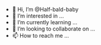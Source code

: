 - 👋 Hi, I’m @Half-bald-baby
- 👀 I’m interested in ...
- 🌱 I’m currently learning ...
- 💞️ I’m looking to collaborate on ...
- 📫 How to reach me ...

<!---
Half-bald-baby/Half-bald-baby is a ✨ special ✨ repository because its `README.md` (this file) appears on your GitHub profile.
You can click the Preview link to take a look at your changes.
--->

